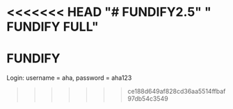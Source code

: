 <<<<<<< HEAD
"# FUNDIFY2.5" 
" FUNDIFY FULL" 
=======
# FUNDIFY

Login: 
username = aha,
password = aha123

>>>>>>> ce188d649af828cd36aa5514ffbaf97db54c3549
